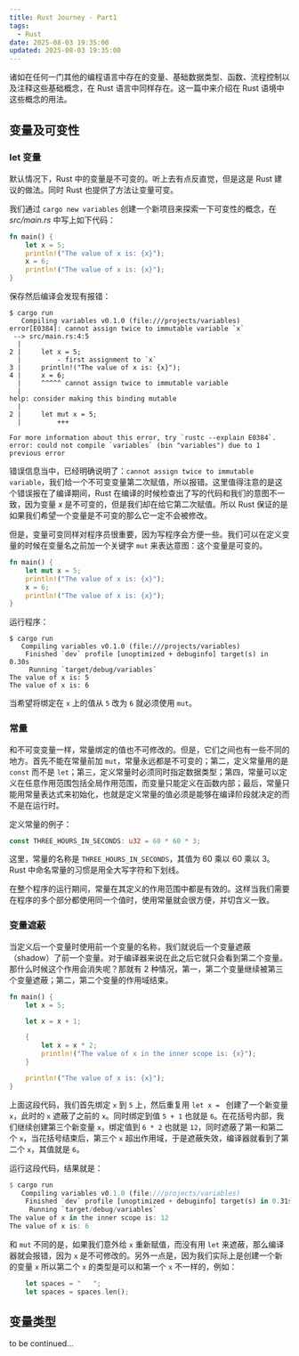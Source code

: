 ```yaml
---
title: Rust Journey - Part1
tags:
  - Rust
date: 2025-08-03 19:35:00
updated: 2025-08-03 19:35:00
---
```



诸如在任何一门其他的编程语言中存在的变量、基础数据类型、函数、流程控制以及注释这些基础概念，在 Rust 语言中同样存在。这一篇中来介绍在 Rust 语境中这些概念的用法。

<!-- more -->

## 变量及可变性

### let 变量

默认情况下，Rust 中的变量是不可变的。听上去有点反直觉，但是这是 Rust 建议的做法。同时 Rust 也提供了方法让变量可变。

我们通过 `cargo new variables` 创建一个新项目来探索一下可变性的概念，在 *src/main.rs* 中写上如下代码：

```rust
fn main() {
    let x = 5;
    println!("The value of x is: {x}");
    x = 6;
    println!("The value of x is: {x}");
}
```

保存然后编译会发现有报错：

```
$ cargo run
   Compiling variables v0.1.0 (file:///projects/variables)
error[E0384]: cannot assign twice to immutable variable `x`
 --> src/main.rs:4:5
  |
2 |     let x = 5;
  |         - first assignment to `x`
3 |     println!("The value of x is: {x}");
4 |     x = 6;
  |     ^^^^^ cannot assign twice to immutable variable
  |
help: consider making this binding mutable
  |
2 |     let mut x = 5;
  |         +++

For more information about this error, try `rustc --explain E0384`.
error: could not compile `variables` (bin "variables") due to 1 previous error
```

错误信息当中，已经明确说明了：`cannot assign twice to immutable variable`，我们给一个不可变变量第二次赋值，所以报错。这里值得注意的是这个错误报在了编译期间，Rust 在编译的时候检查出了写的代码和我们的意图不一致，因为变量 *x* 是不可变的，但是我们却在给它第二次赋值。所以 Rust 保证的是如果我们希望一个变量是不可变的那么它一定不会被修改。

但是，变量可变同样对程序员很重要，因为写程序会方便一些。我们可以在定义变量的时候在变量名之前加一个关键字 `mut` 来表达意图：这个变量是可变的。

```rust
fn main() {
    let mut x = 5;
    println!("The value of x is: {x}");
    x = 6;
    println!("The value of x is: {x}");
}
```

运行程序：

```
$ cargo run
   Compiling variables v0.1.0 (file:///projects/variables)
    Finished `dev` profile [unoptimized + debuginfo] target(s) in 0.30s
     Running `target/debug/variables`
The value of x is: 5
The value of x is: 6
```

当希望将绑定在 `x` 上的值从 `5` 改为 `6` 就必须使用 `mut`。

### 常量

和不可变变量一样，常量绑定的值也不可修改的。但是，它们之间也有一些不同的地方。首先不能在常量前加 `mut`，常量永远都是不可变的；第二，定义常量用的是 `const` 而不是 `let`；第三，定义常量时必须同时指定数据类型；第四，常量可以定义在任意作用范围包括全局作用范围，而变量只能定义在函数内部；最后，常量只能用常量表达式来初始化，也就是定义常量的值必须是能够在编译阶段就决定的而不是在运行时。

定义常量的例子：

```rust
const THREE_HOURS_IN_SECONDS: u32 = 60 * 60 * 3;
```

这里，常量的名称是 `THREE_HOURS_IN_SECONDS`，其值为 60 乘以 60 乘以 3。Rust 中命名常量的习惯是用全大写字符和下划线。

在整个程序的运行期间，常量在其定义的作用范围中都是有效的。这样当我们需要在程序的多个部分都使用同一个值时，使用常量就会很方便，并切含义一致。

### 变量遮蔽

当定义后一个变量时使用前一个变量的名称，我们就说后一个变量遮蔽（shadow）了前一个变量。对于编译器来说在此之后它就只会看到第二个变量。那什么时候这个作用会消失呢？那就有 2 种情况，第一，第二个变量继续被第三个变量遮蔽；第二，第二个变量的作用域结束。

```rust
fn main() {
    let x = 5;

    let x = x + 1;

    {
        let x = x * 2;
        println!("The value of x in the inner scope is: {x}");
    }

    println!("The value of x is: {x}");
}
```

上面这段代码，我们首先绑定 `x` 到 `5` 上，然后重复用 `let x = ` 创建了一个新变量 `x`，此时的 `x` 遮蔽了之前的 `x`。同时绑定到值 `5 + 1` 也就是 `6`。在花括号内部，我们继续创建第三个新变量 `x`，绑定值到 `6 * 2` 也就是 `12`，同时遮蔽了第一和第二个 `x`，当花括号结束后，第三个 `x` 超出作用域，于是遮蔽失效，编译器就看到了第二个 `x`，其值就是 `6`。

运行这段代码，结果就是：

```rust
$ cargo run
   Compiling variables v0.1.0 (file:///projects/variables)
    Finished `dev` profile [unoptimized + debuginfo] target(s) in 0.31s
     Running `target/debug/variables`
The value of x in the inner scope is: 12
The value of x is: 6
```

和 `mut` 不同的是，如果我们意外给 `x` 重新赋值，而没有用 `let` 来遮蔽，那么编译器就会报错，因为 `x` 是不可修改的。另外一点是，因为我们实际上是创建一个新的变量 `x` 所以第二个 `x` 的类型是可以和第一个 `x` 不一样的，例如：

```rust
    let spaces = "   ";
    let spaces = spaces.len();
```

## 变量类型

to be continued...

